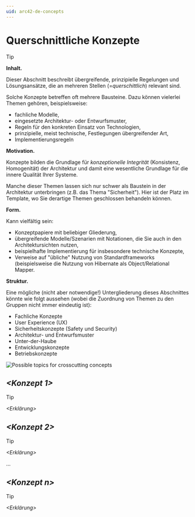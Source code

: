 ```yaml
---
uid: arc42-de-concepts
---
```


# Querschnittliche Konzepte

> [!TIP]
> **Inhalt.**
> 
> Dieser Abschnitt beschreibt übergreifende, prinzipielle Regelungen und
> Lösungsansätze, die an mehreren Stellen (=*querschittlich*) relevant
> sind.
> 
> Solche Konzepte betreffen oft mehrere Bausteine. Dazu können vielerlei
> Themen gehören, beispielsweise:
> 
> * fachliche Modelle,
> * eingesetzte Architektur- oder Entwurfsmuster,
> * Regeln für den konkreten Einsatz von Technologien,
> * prinzipielle, meist technische, Festlegungen übergreifender Art,
> * Implementierungsregeln
> 
> **Motivation.**
> 
> Konzepte bilden die Grundlage für *konzeptionelle Integrität*
> (Konsistenz, Homogenität) der Architektur und damit eine wesentliche
> Grundlage für die innere Qualität Ihrer Systeme.
> 
> Manche dieser Themen lassen sich nur schwer als Baustein in der
> Architektur unterbringen (z.B. das Thema "Sicherheit"). Hier ist der
> Platz im Template, wo Sie derartige Themen geschlossen behandeln können.
> 
> **Form.**
> 
> Kann vielfältig sein:
> 
> * Konzeptpapiere mit beliebiger Gliederung,
> * übergreifende Modelle/Szenarien mit Notationen, die Sie auch in den
>   Architektursichten nutzen,
> * beispielhafte Implementierung für insbesondere technische Konzepte,
> * Verweise auf "übliche" Nutzung von Standardframeworks
>   (beispielsweise die Nutzung von Hibernate als Object/Relational
>   Mapper.
> 
> **Struktur.**
> 
> Eine mögliche (nicht aber notwendige!) Untergliederung dieses
> Abschnittes könnte wie folgt aussehen (wobei die Zuordnung von Themen zu
> den Gruppen nicht immer eindeutig ist):
> 
> * Fachliche Konzepte
> * User Experience (UX)
> * Sicherheitskonzepte (Safety und Security)
> * Architektur- und Entwurfsmuster
> * Unter-der-Haube
> * Entwicklungskonzepte
> * Betriebskonzepte
> 
> ![Possible topics for crosscutting
> concepts](images/08-Crosscutting-Concepts-Structure-DE.png)

## *&lt;Konzept 1&gt;*

> [!TIP]
> *&lt;Erklärung&gt;*

## *&lt;Konzept 2&gt;*

> [!TIP]
> *&lt;Erklärung&gt;*

…

## *&lt;Konzept n&gt;*

> [!TIP]
> *&lt;Erklärung&gt;*
